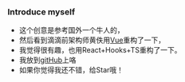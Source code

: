  ### Introduce myself
 
  
 * 这个创意是参考国外一个牛人的，
 * 然后看到滴滴前架构师黄佚用[Vue](https://github.com/ustbhuangyi/resume)重构了一下，
 * 我觉得很有趣，也用React+Hooks+TS重构了一下。
 * 我放到[gitHub](https://github.com/way-jm/resume)上咯
 * 如果你觉得我还不错，给Star哦！
